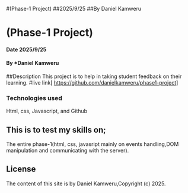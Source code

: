 
#(Phase-1 Project)
##2025/9/25
##By Daniel Kamweru
# (Phase-1 Project)
#### Date 2025/9/25
#### By *Daniel Kamweru
##Description
This project is to help in taking student feedback on their learning.
#live link[ https://github.com/danielkamweru/phase1-project]
### Technologies used
Html,
css,
Javascript,
and Github
## This is to test my skills on;
The entire phase-1(html, css, javasript mainly on events handling,DOM manipulation and communicating with the server).
## License
The content of this site is by Daniel Kamweru,Copyright (c) 2025.

